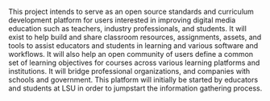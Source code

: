 This project intends to serve as an open source standards and curriculum development platform for users interested in improving digital media education such as teachers, industry professionals, and students. It will exist to help build and share classroom resources, assignments, assets, and tools to assist educators and students in learning and various software and workflows. It will also help an open community of users define a common set of learning objectives for courses across various learning platforms and institutions. It will bridge professional organizations, and companies with schools and government. This platform will initially be started by educators and students at LSU in order to jumpstart the information gathering process. 